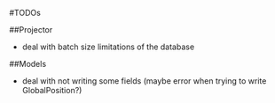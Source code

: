#TODOs

##Projector
- deal with batch size limitations of the database

##Models
- deal with not writing some fields (maybe error when trying to write GlobalPosition?)
